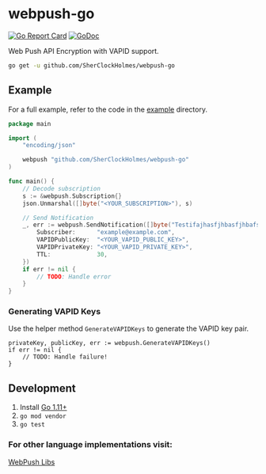 # webpush-go

[![Go Report Card](https://goreportcard.com/badge/github.com/SherClockHolmes/webpush-go)](https://goreportcard.com/report/github.com/SherClockHolmes/webpush-go)
[![GoDoc](https://godoc.org/github.com/SherClockHolmes/webpush-go?status.svg)](https://godoc.org/github.com/SherClockHolmes/webpush-go)

Web Push API Encryption with VAPID support.

```bash
go get -u github.com/SherClockHolmes/webpush-go
```

## Example

For a full example, refer to the code in the [example](example/) directory.

```go
package main

import (
	"encoding/json"

	webpush "github.com/SherClockHolmes/webpush-go"
)

func main() {
	// Decode subscription
	s := &webpush.Subscription{}
	json.Unmarshal([]byte("<YOUR_SUBSCRIPTION>"), s)

	// Send Notification
	_, err := webpush.SendNotification([]byte("Testifajhasfjhbasfjhbafsjhbafsjhbasfjhasfjhbasfjhbasfjhbafsjhbasfjhbafsjhbafshjbafsbhjasfjhbafsjhbasfsdsdgfdsgjhbfasjhbafsjhbafsjhbasfbhjasfjhbafsjhbafsjbhasfjhbafsjbhasfjhbafsjhbasfujyhbeqftuyih3wtruy3425tuyi4t23whjubfsadjhbfsd"), s, &webpush.Options{
		Subscriber:      "example@example.com",
		VAPIDPublicKey:  "<YOUR_VAPID_PUBLIC_KEY>",
		VAPIDPrivateKey: "<YOUR_VAPID_PRIVATE_KEY>",
		TTL:             30,
	})
	if err != nil {
		// TODO: Handle error
	}
}
```

### Generating VAPID Keys

Use the helper method `GenerateVAPIDKeys` to generate the VAPID key pair.

```golang
privateKey, publicKey, err := webpush.GenerateVAPIDKeys()
if err != nil {
    // TODO: Handle failure!
}
```

## Development

1. Install [Go 1.11+](https://golang.org/)
2. `go mod vendor`
3. `go test`

### For other language implementations visit:

[WebPush Libs](https://github.com/web-push-libs)
